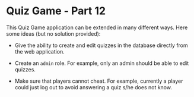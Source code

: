 # Quiz Game - Part 12

This Quiz Game application can be extended in many different ways.
Here some ideas (but no solution provided):

* Give the ability to create and edit quizzes in the database directly
  from the web application.
  
* Create an `admin` role. For example, only an admin should be able to 
  edit quizzes.   

* Make sure that players cannot cheat. For example, currently a player could
  just log out to avoid answering a quiz s/he does not know.